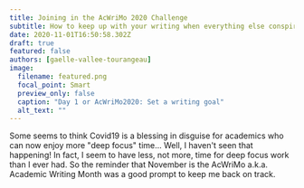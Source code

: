 ```yaml
---
title: Joining in the AcWriMo 2020 Challenge
subtitle: How to keep up with your writing when everything else conspires against you, like a global pandemic
date: 2020-11-01T16:50:58.302Z
draft: true
featured: false
authors: [gaelle-vallee-tourangeau]
image:
  filename: featured.png
  focal_point: Smart
  preview_only: false
  caption: "Day 1 or AcWriMo2020: Set a writing goal"
  alt_text: ""
---
```

Some seems to think Covid19 is a blessing in disguise for academics who can now enjoy more "deep focus" time... Well, I haven't seen that happening! In fact, I seem to have less, not more, time for deep focus work than I ever had. So the reminder that November is the AcWriMo a.k.a. Academic Writing Month was a good prompt to keep me back on track.
